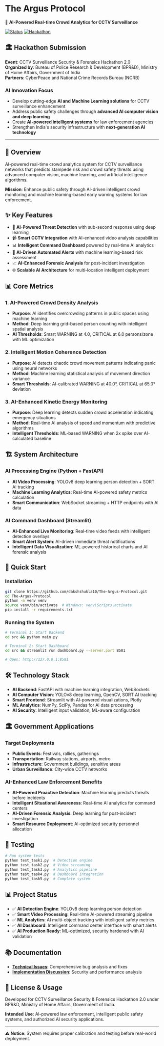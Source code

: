 # The Argus Protocol

🎯 **AI-Powered Real-time Crowd Analytics for CCTV Surveillance**

[![Status](https://img.shields.io/badge/Status-Production%20Ready-brightgreen)](https://github.com/dakshshukla10/The-Argus-Protocol)
[![Hackathon](https://img.shields.io/badge/Hackathon-CCTV%20Surveillance%202.0-blue)](https://github.com/dakshshukla10/The-Argus-Protocol)

## 🏛️ **Hackathon Submission**

**Event**: CCTV Surveillance Security & Forensics Hackathon 2.0  
**Organized by**: Bureau of Police Research & Development (BPR&D), Ministry of Home Affairs, Government of India  
**Partners**: CyberPeace and National Crime Records Bureau (NCRB)

### **AI Innovation Focus**
- Develop cutting-edge **AI and Machine Learning solutions** for CCTV surveillance enhancement
- Address public safety challenges through **advanced AI computer vision and deep learning**
- Create **AI-powered intelligent systems** for law enforcement agencies
- Strengthen India's security infrastructure with **next-generation AI technology**

---

## 🎯 **Overview**

AI-powered real-time crowd analytics system for CCTV surveillance networks that predicts stampede risk and crowd safety threats using advanced computer vision, machine learning, and artificial intelligence algorithms.

**Mission**: Enhance public safety through AI-driven intelligent crowd monitoring and machine learning-based early warning systems for law enforcement.

## ✨ **Key Features**

- 🎯 **AI-Powered Threat Detection** with sub-second response using deep learning
- 📹 **Smart CCTV Integration** with AI-enhanced video analysis capabilities  
- 📊 **Intelligent Command Dashboard** powered by real-time AI analytics
- 🚨 **AI-Driven Automated Alerts** with machine learning-based risk assessment
- 📈 **AI-Enhanced Forensic Analysis** for post-incident investigation
- 🌐 **Scalable AI Architecture** for multi-location intelligent deployment

## 📊 **Core Metrics**

### 1. AI-Powered Crowd Density Analysis
- **Purpose**: AI identifies overcrowding patterns in public spaces using machine learning
- **Method**: Deep learning grid-based person counting with intelligent spatial analysis
- **AI Thresholds**: Smart WARNING at 4.0, CRITICAL at 6.0 persons/zone with ML optimization

### 2. Intelligent Motion Coherence Detection  
- **Purpose**: AI detects chaotic crowd movement patterns indicating panic using neural networks
- **Method**: Machine learning statistical analysis of movement direction variance
- **Smart Thresholds**: AI-calibrated WARNING at 40.0°, CRITICAL at 65.0° deviation

### 3. AI-Enhanced Kinetic Energy Monitoring
- **Purpose**: Deep learning detects sudden crowd acceleration indicating emergency situations
- **Method**: Real-time AI analysis of speed and momentum with predictive algorithms
- **Intelligent Thresholds**: ML-based WARNING when 2x spike over AI-calculated baseline

## 🏗️ **System Architecture**

### AI Processing Engine (Python + FastAPI)
- **AI Video Processing**: YOLOv8 deep learning person detection + SORT AI tracking
- **Machine Learning Analytics**: Real-time AI-powered safety metrics calculation
- **Smart Communication**: WebSocket streaming + HTTP endpoints with AI data

### AI Command Dashboard (Streamlit)
- **AI-Enhanced Live Monitoring**: Real-time video feeds with intelligent detection overlays
- **Smart Alert System**: AI-driven immediate threat notifications
- **Intelligent Data Visualization**: ML-powered historical charts and AI forensic analysis

## 🚀 **Quick Start**

### Installation
```bash
git clone https://github.com/dakshshukla10/The-Argus-Protocol.git
cd The-Argus-Protocol
python -m venv venv
source venv/bin/activate  # Windows: venv\Scripts\activate
pip install -r requirements.txt
```

### Running the System
```bash
# Terminal 1: Start Backend
cd src && python main.py

# Terminal 2: Start Dashboard
cd src && streamlit run dashboard.py --server.port 8501

# Open: http://127.0.0.1:8501
```

## 🛠️ **Technology Stack**

- **AI Backend**: FastAPI with machine learning integration, WebSockets
- **AI Computer Vision**: YOLOv8 deep learning, OpenCV, SORT AI tracking
- **Smart Frontend**: Streamlit with AI-powered visualizations, Plotly
- **ML Analytics**: NumPy, SciPy, Pandas for AI data processing
- **AI Security**: Intelligent input validation, ML-aware configuration

## 🏛️ **Government Applications**

### Target Deployments
- **Public Events**: Festivals, rallies, gatherings
- **Transportation**: Railway stations, airports, metro
- **Infrastructure**: Government buildings, sensitive areas
- **Urban Surveillance**: City-wide CCTV networks

### AI-Enhanced Law Enforcement Benefits
- **AI-Powered Proactive Detection**: Machine learning predicts threats before incidents
- **Intelligent Situational Awareness**: Real-time AI analytics for command centers
- **AI-Driven Forensic Analysis**: Deep learning for post-incident investigation
- **Smart Resource Deployment**: AI-optimized security personnel allocation

## 🧪 **Testing**

```bash
# Run system tests
python test_task1.py  # Detection engine
python test_task2.py  # Video streaming
python test_task3.py  # Analytics pipeline
python test_task4.py  # Dashboard integration
python test_task5.py  # Complete system
```

## 📊 **Project Status**

- ✅ **AI Detection Engine**: YOLOv8 deep learning person detection
- ✅ **Smart Video Processing**: Real-time AI-powered streaming pipeline
- ✅ **ML Analytics**: AI multi-object tracking with intelligent safety metrics
- ✅ **AI Dashboard**: Intelligent command center interface with smart alerts
- ✅ **AI Production Ready**: ML-optimized, security hardened with AI validation

## 📚 **Documentation**

- **[Technical Issues](issues.md)**: Comprehensive bug analysis and fixes
- **[Implementation Discussion](Suggestions.md)**: Security and performance analysis

## 📝 **License & Usage**

Developed for CCTV Surveillance Security & Forensics Hackathon 2.0 under BPR&D, Ministry of Home Affairs, Government of India.

**Intended Use**: AI-powered law enforcement, intelligent public safety systems, and authorized AI security applications.

---

**⚠️ Notice**: System requires proper calibration and testing before real-world deployment.